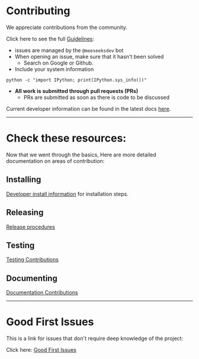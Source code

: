 # Contributing

We appreciate contributions from the community.

Click here to see the full [Guidelines](docs/source/contributing.md):

- issues are managed by the `@meeseeksdev` bot
- When opening an issue, make sure that it hasn't been solved
  - Search on Google or Github.
- Include your system information

```
python -c "import IPython; print(IPython.sys_info())"
```

- **All work is submitted through pull requests (PRs)**
  - PRs are submitted as soon as there is code to be discussed

Current developer information can be found in the latest docs [here](https://ipywidgets.readthedocs.io/en/latest/developer_docs.html).

---

# Check these resources:

Now that we went through the basics, Here are more detailed documentation on areas of contribution:

## Installing

[Developer install information](docs/source/dev_install.md) for installation steps.

## Releasing

[Release procedures](docs/source/dev_release.md)

## Testing

[Testing Contributions](docs/source/dev_testing.md)

## Documenting

[Documentation Contributions](docs/source/dev_docs.md)

---

# Good First Issues

This is a link for issues that don't require deep knowledge of the project:

Click here: [Good First Issues](https://github.com/jupyter-widgets/ipywidgets/issues?q=is%3Aopen+is%3Aissue+label%3A%22good+first+issue%22)
